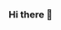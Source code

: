 ### Hi there 👋

<!--
**brtyvz/brtyvz** is a ✨ _special_ ✨ repository because its `README.md` (this file) appears on your GitHub profile.

Here are some ideas to get you started:

- 🔭 I’m currently working at Doğuş Technology
- 🌱 I’m currently learning Swift/SwiftUI/React
- 🤔 I’m student at Süleyman Demirel University
- 📫 How to reach me: beratttyavuzz@gmail.com

